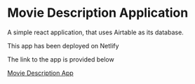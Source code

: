 # Movie Description Application

A simple react application, that uses Airtable as its database.

This app has been deployed on Netlify

The link to the app is provided below

[Movie Description App](https://react-movie-apps.netlify.com)
